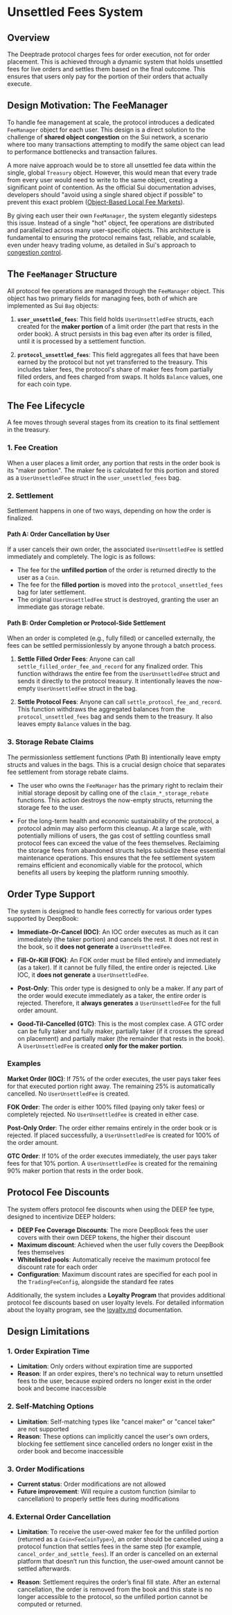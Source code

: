 # Unsettled Fees System

## Overview

The Deeptrade protocol charges fees for order execution, not for order placement. This is achieved through a dynamic system that holds unsettled fees for live orders and settles them based on the final outcome. This ensures that users only pay for the portion of their orders that actually execute.

## Design Motivation: The FeeManager

To handle fee management at scale, the protocol introduces a dedicated `FeeManager` object for each user. This design is a direct solution to the challenge of **shared object congestion** on the Sui network, a scenario where too many transactions attempting to modify the same object can lead to performance bottlenecks and transaction failures.

A more naive approach would be to store all unsettled fee data within the single, global `Treasury` object. However, this would mean that every trade from every user would need to write to the same object, creating a significant point of contention. As the official Sui documentation advises, developers should "avoid using a single shared object if possible" to prevent this exact problem ([Object-Based Local Fee Markets](https://docs.sui.io/guides/developer/advanced/local-fee-markets)).

By giving each user their own `FeeManager`, the system elegantly sidesteps this issue. Instead of a single "hot" object, fee operations are distributed and parallelized across many user-specific objects. This architecture is fundamental to ensuring the protocol remains fast, reliable, and scalable, even under heavy trading volume, as detailed in Sui's approach to [congestion control](https://blog.sui.io/shared-object-congestion-control/).

## The `FeeManager` Structure

All protocol fee operations are managed through the `FeeManager` object. This object has two primary fields for managing fees, both of which are implemented as Sui `Bag` objects:

1.  **`user_unsettled_fees`**: This field holds `UserUnsettledFee` structs, each created for the **maker portion** of a limit order (the part that rests in the order book). A struct persists in this bag even after its order is filled, until it is processed by a settlement function.

2.  **`protocol_unsettled_fees`**: This field aggregates all fees that have been earned by the protocol but not yet transferred to the treasury. This includes taker fees, the protocol's share of maker fees from partially filled orders, and fees charged from swaps. It holds `Balance` values, one for each coin type.

## The Fee Lifecycle

A fee moves through several stages from its creation to its final settlement in the treasury.

### 1. Fee Creation

When a user places a limit order, any portion that rests in the order book is its "maker portion". The maker fee is calculated for this portion and stored as a `UserUnsettledFee` struct in the `user_unsettled_fees` bag.

### 2. Settlement

Settlement happens in one of two ways, depending on how the order is finalized.

#### Path A: Order Cancellation by User

If a user cancels their own order, the associated `UserUnsettledFee` is settled immediately and completely. The logic is as follows:

- The fee for the **unfilled portion** of the order is returned directly to the user as a `Coin`.
- The fee for the **filled portion** is moved into the `protocol_unsettled_fees` bag for later settlement.
- The original `UserUnsettledFee` struct is destroyed, granting the user an immediate gas storage rebate.

#### Path B: Order Completion or Protocol-Side Settlement

When an order is completed (e.g., fully filled) or cancelled externally, the fees can be settled permissionlessly by anyone through a batch process.

1.  **Settle Filled Order Fees**: Anyone can call `settle_filled_order_fee_and_record` for any finalized order. This function withdraws the entire fee from the `UserUnsettledFee` struct and sends it directly to the protocol treasury. It intentionally leaves the now-empty `UserUnsettledFee` struct in the bag.

2.  **Settle Protocol Fees**: Anyone can call `settle_protocol_fee_and_record`. This function withdraws the aggregated balances from the `protocol_unsettled_fees` bag and sends them to the treasury. It also leaves empty `Balance` values in the bag.

### 3. Storage Rebate Claims

The permissionless settlement functions (Path B) intentionally leave empty structs and values in the bags. This is a crucial design choice that separates fee settlement from storage rebate claims.

- The user who owns the `FeeManager` has the primary right to reclaim their initial storage deposit by calling one of the `claim_*_storage_rebate` functions. This action destroys the now-empty structs, returning the storage fee to the user.

- For the long-term health and economic sustainability of the protocol, a protocol admin may also perform this cleanup. At a large scale, with potentially millions of users, the gas cost of settling countless small protocol fees can exceed the value of the fees themselves. Reclaiming the storage fees from abandoned structs helps subsidize these essential maintenance operations. This ensures that the fee settlement system remains efficient and economically viable for the protocol, which benefits all users by keeping the platform running smoothly.

## Order Type Support

The system is designed to handle fees correctly for various order types supported by DeepBook:

- **Immediate-Or-Cancel (IOC)**: An IOC order executes as much as it can immediately (the taker portion) and cancels the rest. It does not rest in the book, so it **does not generate** a `UserUnsettledFee`.

- **Fill-Or-Kill (FOK)**: An FOK order must be filled entirely and immediately (as a taker). If it cannot be fully filled, the entire order is rejected. Like IOC, it **does not generate** a `UserUnsettledFee`.

- **Post-Only**: This order type is designed to only be a maker. If any part of the order would execute immediately as a taker, the entire order is rejected. Therefore, it **always generates** a `UserUnsettledFee` for the full order amount.

- **Good-Til-Cancelled (GTC)**: This is the most complex case. A GTC order can be fully taker and fully maker, partially taker (if it crosses the spread on placement) and partially maker (the remainder that rests in the book). A `UserUnsettledFee` is created **only for the maker portion**.

### Examples

**Market Order (IOC)**:
If 75% of the order executes, the user pays taker fees for that executed portion right away. The remaining 25% is automatically cancelled. No `UserUnsettledFee` is created.

**FOK Order**:
The order is either 100% filled (paying only taker fees) or completely rejected. No `UserUnsettledFee` is created in either case.

**Post-Only Order**:
The order either remains entirely in the order book or is rejected. If placed successfully, a `UserUnsettledFee` is created for 100% of the order amount.

**GTC Order**:
If 10% of the order executes immediately, the user pays taker fees for that 10% portion. A `UserUnsettledFee` is created for the remaining 90% maker portion that rests in the order book.

## Protocol Fee Discounts

The system offers protocol fee discounts when using the DEEP fee type, designed to incentivize DEEP holders:

- **DEEP Fee Coverage Discounts**: The more DeepBook fees the user covers with their own DEEP tokens, the higher their discount
- **Maximum discount**: Achieved when the user fully covers the DeepBook fees themselves
- **Whitelisted pools**: Automatically receive the maximum protocol fee discount rate for each order
- **Configuration**: Maximum discount rates are specified for each pool in the `TradingFeeConfig`, alongside the standard fee rates

Additionally, the system includes a **Loyalty Program** that provides additional protocol fee discounts based on user loyalty levels. For detailed information about the loyalty program, see the [loyalty.md](./loyalty.md) documentation.

## Design Limitations

### 1. Order Expiration Time

- **Limitation**: Only orders without expiration time are supported
- **Reason**: If an order expires, there's no technical way to return unsettled fees to the user, because expired orders no longer exist in the order book and become inaccessible

### 2. Self-Matching Options

- **Limitation**: Self-matching types like "cancel maker" or "cancel taker" are not supported
- **Reason**: These options can implicitly cancel the user's own orders, blocking fee settlement since cancelled orders no longer exist in the order book and become inaccessible

### 3. Order Modifications

- **Current status**: Order modifications are not allowed
- **Future improvement**: Will require a custom function (similar to cancellation) to properly settle fees during modifications

### 4. External Order Cancellation

- **Limitation**: To receive the user‑owed maker fee for the unfilled portion (returned as a `Coin<FeeCoinType>`), an order should be cancelled using a protocol function that settles fees in the same step (for example, `cancel_order_and_settle_fees`). If an order is cancelled on an external platform that doesn’t run this function, the user‑owed amount cannot be settled afterwards.

- **Reason**: Settlement requires the order’s final fill state. After an external cancellation, the order is removed from the book and this state is no longer accessible to the protocol, so the unfilled portion cannot be computed or returned.
